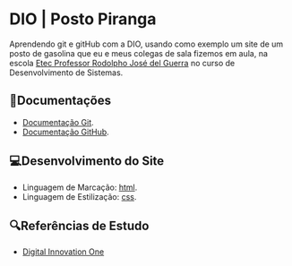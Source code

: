 # DIO | Posto Piranga

Aprendendo git e gitHub com a DIO, usando como exemplo um site de um posto de gasolina que eu e meus colegas de sala fizemos em aula, na escola [Etec Professor Rodolpho José del Guerra](https://etecriopardo.com.br/home/) no curso de Desenvolvimento de Sistemas.

## 📘Documentações
- [Documentação Git](https://git-scm.com/doc).
- [Documentação GitHub](https://docs.github.com/pt).

## 💻Desenvolvimento do Site
- Linguagem de Marcação: [html](). 
- Linguagem de Estilização: [css]().

## 🔍Referências de Estudo
- [Digital Innovation One](https://www.dio.me/)